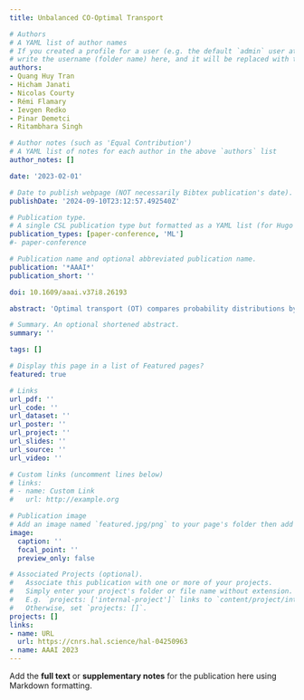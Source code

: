 ```yaml
---
title: Unbalanced CO-Optimal Transport

# Authors
# A YAML list of author names
# If you created a profile for a user (e.g. the default `admin` user at `content/authors/admin/`),
# write the username (folder name) here, and it will be replaced with their full name and linked to their profile.
authors:
- Quang Huy Tran
- Hicham Janati
- Nicolas Courty
- Rémi Flamary
- Ievgen Redko
- Pinar Demetci
- Ritambhara Singh

# Author notes (such as 'Equal Contribution')
# A YAML list of notes for each author in the above `authors` list
author_notes: []

date: '2023-02-01'

# Date to publish webpage (NOT necessarily Bibtex publication's date).
publishDate: '2024-09-10T23:12:57.492540Z'

# Publication type.
# A single CSL publication type but formatted as a YAML list (for Hugo requirements).
publication_types: [paper-conference, 'ML']
#- paper-conference

# Publication name and optional abbreviated publication name.
publication: '*AAAI*'
publication_short: ''

doi: 10.1609/aaai.v37i8.26193

abstract: 'Optimal transport (OT) compares probability distributions by computing a meaningful alignment between their samples. CO-optimal transport (COOT) takes this comparison further by inferring an alignment between features as well. While this approach leads to better alignments and generalizes both OT and Gromov-Wasserstein distances, we provide a theoretical result showing that it is sensitive to outliers that are omnipresent in real-world data. This prompts us to propose unbalanced COOT for which we provably show its robustness to noise in the compared datasets. To the best of our knowledge, this is the first such result for OT methods in incomparable spaces. With this result in hand, we provide empirical evidence of this robustness for the challenging tasks of heterogeneous domain adaptation with and without varying proportions of classes and simultaneous alignment of samples and features across single-cell measurements. '

# Summary. An optional shortened abstract.
summary: ''

tags: []

# Display this page in a list of Featured pages?
featured: true

# Links
url_pdf: ''
url_code: ''
url_dataset: ''
url_poster: ''
url_project: ''
url_slides: ''
url_source: ''
url_video: ''

# Custom links (uncomment lines below)
# links:
# - name: Custom Link
#   url: http://example.org

# Publication image
# Add an image named `featured.jpg/png` to your page's folder then add a caption below.
image:
  caption: ''
  focal_point: ''
  preview_only: false

# Associated Projects (optional).
#   Associate this publication with one or more of your projects.
#   Simply enter your project's folder or file name without extension.
#   E.g. `projects: ['internal-project']` links to `content/project/internal-project/index.md`.
#   Otherwise, set `projects: []`.
projects: []
links:
- name: URL
  url: https://cnrs.hal.science/hal-04250963
- name: AAAI 2023
---
```


Add the **full text** or **supplementary notes** for the publication here using Markdown formatting.
